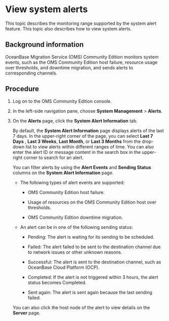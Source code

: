 # View system alerts 

This topic describes the monitoring range supported by the system alert feature. This topic also describes how to view system alerts. 

## Background information 

OceanBase Migration Service (OMS) Community Edition monitors system events, such as the OMS Community Edition host failure, resource usage over thresholds, and downtime migration, and sends alerts to corresponding channels.

## Procedure 

1. Log on to the OMS Community Edition console.

2. In the left-side navigation pane, choose **System Management** \> **Alerts**.

3. On the **Alerts** page, click the **System Alert Information** tab. 

   By default, the **System Alert Information** page displays alerts of the last 7 days. In the upper-right corner of the page, you can select **Last 7 Days** , **Last 3 Weeks**, **Last Month**, or **Last 3 Months** from the drop-down list to view alerts within different ranges of time. You can also enter the alert ID or message content in the search box in the upper-right corner to search for an alert.

   You can filter alerts by using the **Alert Events** and **Sending Status** columns on the **System Alert Information** page. 

   * The following types of alert events are supported:

     * OMS Community Edition host failure. 

     * Usage of resources on the OMS Community Edition host over thresholds. 
     
     * OMS Community Edition downtime migration. 
   
   * An alert can be in one of the following sending status:

     * Pending: The alert is waiting for its sending to be scheduled.
     
     * Failed: The alert failed to be sent to the destination channel due to network issues or other unknown reasons.
     
     * Successful: The alert is sent to the destination channel, such as OceanBase Cloud Platform (OCP).
     
     * Completed: If the alert is not triggered within 3 hours, the alert status becomes Completed.

     * Sent again: The alert is sent again because the last sending failed.

   You can also click the host node of the alert to view details on the **Server** page.
